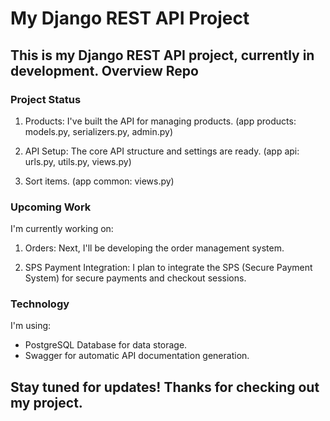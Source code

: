 # My Django REST API Project
## This is my Django REST API project, currently in development. Overview Repo

### Project Status
1. Products: I've built the API for managing products. (app products: models.py, serializers.py, admin.py)

2. API Setup: The core API structure and settings are ready. (app api: urls.py, utils.py, views.py)

3. Sort items. (app common: views.py)

### Upcoming Work
I'm currently working on:

1. Orders: Next, I'll be developing the order management system.

2. SPS Payment Integration: I plan to integrate the SPS (Secure Payment System) for secure payments and checkout sessions.

### Technology
I'm using:

* PostgreSQL Database for data storage.
* Swagger for automatic API documentation generation.
   
## Stay tuned for updates! Thanks for checking out my project.






